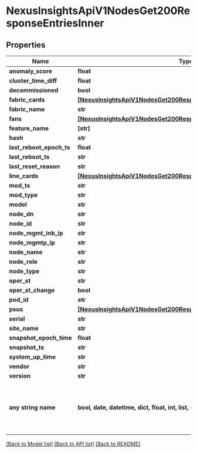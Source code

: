 # NexusInsightsApiV1NodesGet200ResponseEntriesInner


## Properties
Name | Type | Description | Notes
------------ | ------------- | ------------- | -------------
**anomaly_score** | **float** |  | [optional] 
**cluster_time_diff** | **float** |  | [optional] 
**decommissioned** | **bool** |  | [optional] 
**fabric_cards** | [**[NexusInsightsApiV1NodesGet200ResponseEntriesInnerFabricCardsInner]**](NexusInsightsApiV1NodesGet200ResponseEntriesInnerFabricCardsInner.md) |  | [optional] 
**fabric_name** | **str** |  | [optional] 
**fans** | [**[NexusInsightsApiV1NodesGet200ResponseEntriesInnerFabricCardsInner]**](NexusInsightsApiV1NodesGet200ResponseEntriesInnerFabricCardsInner.md) |  | [optional] 
**feature_name** | **[str]** |  | [optional] 
**hash** | **str** |  | [optional] 
**last_reboot_epoch_ts** | **float** |  | [optional] 
**last_reboot_ts** | **str** |  | [optional] 
**last_reset_reason** | **str** |  | [optional] 
**line_cards** | [**[NexusInsightsApiV1NodesGet200ResponseEntriesInnerFabricCardsInner]**](NexusInsightsApiV1NodesGet200ResponseEntriesInnerFabricCardsInner.md) |  | [optional] 
**mod_ts** | **str** |  | [optional] 
**mod_type** | **str** |  | [optional] 
**model** | **str** |  | [optional] 
**node_dn** | **str** |  | [optional] 
**node_id** | **str** |  | [optional] 
**node_mgmt_inb_ip** | **str** |  | [optional] 
**node_mgmtp_ip** | **str** |  | [optional] 
**node_name** | **str** |  | [optional] 
**node_role** | **str** |  | [optional] 
**node_type** | **str** |  | [optional] 
**oper_st** | **str** |  | [optional] 
**oper_st_change** | **bool** |  | [optional] 
**pod_id** | **str** |  | [optional] 
**psus** | [**[NexusInsightsApiV1NodesGet200ResponseEntriesInnerFabricCardsInner]**](NexusInsightsApiV1NodesGet200ResponseEntriesInnerFabricCardsInner.md) |  | [optional] 
**serial** | **str** |  | [optional] 
**site_name** | **str** |  | [optional] 
**snapshot_epoch_time** | **float** |  | [optional] 
**snapshot_ts** | **str** |  | [optional] 
**system_up_time** | **str** |  | [optional] 
**vendor** | **str** |  | [optional] 
**version** | **str** |  | [optional] 
**any string name** | **bool, date, datetime, dict, float, int, list, str, none_type** | any string name can be used but the value must be the correct type | [optional]

[[Back to Model list]](../README.md#documentation-for-models) [[Back to API list]](../README.md#documentation-for-api-endpoints) [[Back to README]](../README.md)


